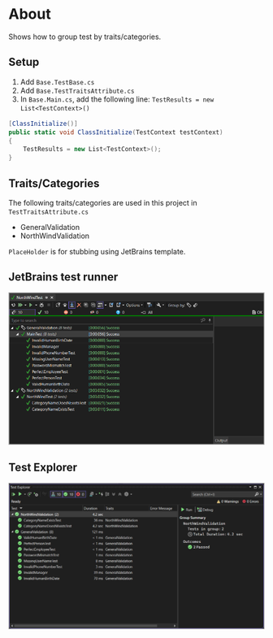 ﻿# About

Shows how to group test by traits/categories.

## Setup

1. Add `Base.TestBase.cs`
1. Add `Base.TestTraitsAttribute.cs`
1. In `Base.Main.cs`, add the following line: `TestResults = new List<TestContext>()`

```csharp
[ClassInitialize()]
public static void ClassInitialize(TestContext testContext)
{
    TestResults = new List<TestContext>();
}
```
## Traits/Categories

The following traits/categories are used in this project in `TestTraitsAttribute.cs`

- GeneralValidation
- NorthWindValidation

`PlaceHolder` is for stubbing using JetBrains template.


## JetBrains test runner


![Figure1](assets/figure1.png)

## Test Explorer

![Figure2](assets/figure2.png)